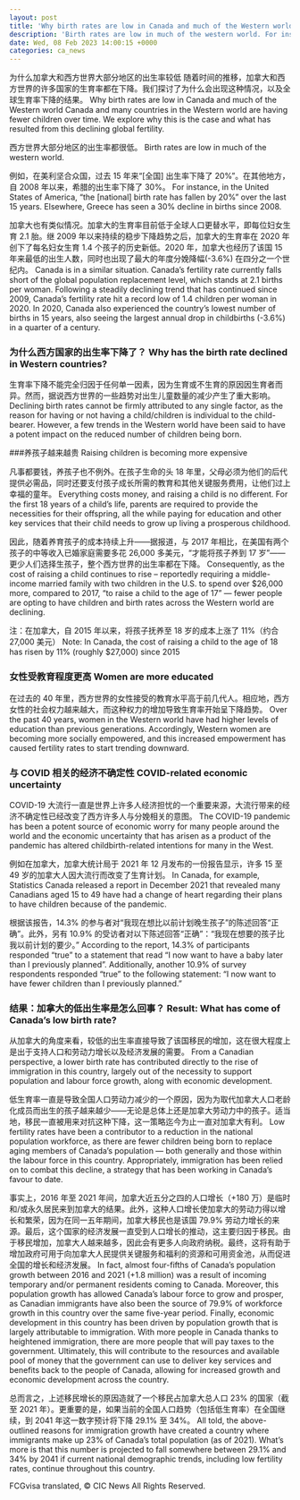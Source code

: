 ```yaml
---
layout: post
title: 'Why birth rates are low in Canada and much of the Western world'
description: 'Birth rates are low in much of the western world. For instance, in the United States of America, “the [national] birth rate has fallen by 20%” over the last 15 years. Elsewhere, Greece has seen a 30% decline in births since 2008. Canada is in a similar situation. Canada’s fertility rate currently falls short of […]'
date: Wed, 08 Feb 2023 14:00:15 +0000
categories: ca_news
---
```


为什么加拿大和西方世界大部分地区的出生率较低 随着时间的推移，加拿大和西方世界的许多国家的生育率都在下降。我们探讨了为什么会出现这种情况，以及全球生育率下降的结果。	Why birth rates are low in Canada and much of the Western world Canada and many countries in the Western world are having fewer children over time. We explore why this is the case and what has resulted from this declining global fertility.
	
西方世界大部分地区的出生率都很低。	Birth rates are low in much of the western world.
	
例如，在美利坚合众国，过去 15 年来“\[全国\] 出生率下降了 20%”。在其他地方，自 2008 年以来，希腊的出生率下降了 30%。	For instance, in the United States of America, “the \[national\] birth rate has fallen by 20%” over the last 15 years. Elsewhere, Greece has seen a 30% decline in births since 2008.
	
加拿大也有类似情况。加拿大的生育率目前低于全球人口更替水平，即每位妇女生育 2.1 胎。继 2009 年以来持续的稳步下降趋势之后，加拿大的生育率在 2020 年创下了每名妇女生育 1.4 个孩子的历史新低。2020 年，加拿大也经历了该国 15 年来最低的出生人数，同时也出现了最大的年度分娩降幅(-3.6%) 在四分之一个世纪内。	Canada is in a similar situation. Canada’s fertility rate currently falls short of the global population replacement level, which stands at 2.1 births per woman. Following a steadily declining trend that has continued since 2009, Canada’s fertility rate hit a record low of 1.4 children per woman in 2020. In 2020, Canada also experienced the country’s lowest number of births in 15 years, also seeing the largest annual drop in childbirths (-3.6%) in a quarter of a century.
	
### 为什么西方国家的出生率下降了？	Why has the birth rate declined in Western countries?
	
生育率下降不能完全归因于任何单一因素，因为生育或不生育的原因因生育者而异。然而，据说西方世界的一些趋势对出生儿童数量的减少产生了重大影响。	Declining birth rates cannot be firmly attributed to any single factor, as the reason for having or not having a child/children is individual to the child-bearer. However, a few trends in the Western world have been said to have a potent impact on the reduced number of children being born.
	
###养孩子越来越贵	Raising children is becoming more expensive
	
凡事都要钱，养孩子也不例外。在孩子生命的头 18 年里，父母必须为他们的后代提供必需品，同时还要支付孩子成长所需的教育和其他关键服务费用，让他们过上幸福的童年。	Everything costs money, and raising a child is no different. For the first 18 years of a child’s life, parents are required to provide the necessities for their offspring, all the while paying for education and other key services that their child needs to grow up living a prosperous childhood.
	
因此，随着养育孩子的成本持续上升——据报道，与 2017 年相比，在美国有两个孩子的中等收入已婚家庭需要多花 26,000 多美元，“才能将孩子养到 17 岁”——更少人们选择生孩子，整个西方世界的出生率都在下降。	Consequently, as the cost of raising a child continues to rise – reportedly requiring a middle-income married family with two children in the U.S. to spend over $26,000 more, compared to 2017, “to raise a child to the age of 17” — fewer people are opting to have children and birth rates across the Western world are declining.
	
注：在加拿大，自 2015 年以来，将孩子抚养至 18 岁的成本上涨了 11%（约合 27,000 美元）	Note: In Canada, the cost of raising a child to the age of 18 has risen by 11% (roughly $27,000) since 2015
	
### 女性受教育程度更高	Women are more educated
	
在过去的 40 年里，西方世界的女性接受的教育水平高于前几代人。相应地，西方女性的社会权力越来越大，而这种权力的增加导致生育率开始呈下降趋势。	Over the past 40 years, women in the Western world have had higher levels of education than previous generations. Accordingly, Western women are becoming more socially empowered, and this increased empowerment has caused fertility rates to start trending downward.
	
### 与 COVID 相关的经济不确定性	COVID-related economic uncertainty
	
COVID-19 大流行一直是世界上许多人经济担忧的一个重要来源，大流行带来的经济不确定性已经改变了西方许多人与分娩相关的意图。	The COVID-19 pandemic has been a potent source of economic worry for many people around the world and the economic uncertainty that has arisen as a product of the pandemic has altered childbirth-related intentions for many in the West.
	
例如在加拿大，加拿大统计局于 2021 年 12 月发布的一份报告显示，许多 15 至 49 岁的加拿大人因大流行而改变了生育计划。	In Canada, for example, Statistics Canada released a report in December 2021 that revealed many Canadians aged 15 to 49 have had a change of heart regarding their plans to have children because of the pandemic.
	
根据该报告，14.3% 的参与者对“我现在想比以前计划晚生孩子”的陈述回答“正确”。此外，另有 10.9% 的受访者对以下陈述回答“正确”：“我现在想要的孩子比我以前计划的要少。”	According to the report, 14.3% of participants responded “true” to a statement that read “I now want to have a baby later than I previously planned”. Additionally, another 10.9% of survey respondents responded “true” to the following statement: “I now want to have fewer children than I previously planned.”
	
### 结果：加拿大的低出生率是怎么回事？	Result: What has come of Canada’s low birth rate?
	
从加拿大的角度来看，较低的出生率直接导致了该国移民的增加，这在很大程度上是出于支持人口和劳动力增长以及经济发展的需要。	From a Canadian perspective, a lower birth rate has contributed directly to the rise of immigration in this country, largely out of the necessity to support population and labour force growth, along with economic development.
	
低生育率一直是导致全国人口劳动力减少的一个原因，因为为取代加拿大人口老龄化成员而出生的孩子越来越少——无论是总体上还是加拿大劳动力中的孩子。适当地，移民一直被用来对抗这种下降，这一策略迄今为止一直对加拿大有利。	Low fertility rates have been a contributor to a reduction in the national population workforce, as there are fewer children being born to replace aging members of Canada’s population — both generally and those within the labour force in this country. Appropriately, immigration has been relied on to combat this decline, a strategy that has been working in Canada’s favour to date.
	
事实上，2016 年至 2021 年间，加拿大近五分之四的人口增长（+180 万）是临时和/或永久居民来到加拿大的结果。此外，这种人口增长使加拿大的劳动力得以增长和繁荣，因为在同一五年期间，加拿大移民也是该国 79.9% 劳动力增长的来源。最后，这个国家的经济发展一直受到人口增长的推动，这主要归因于移民。由于移民增加，加拿大人越来越多，因此会有更多人向政府纳税。最终，这将有助于增加政府可用于向加拿大人民提供关键服务和福利的资源和可用资金池，从而促进全国的增长和经济发展。	In fact, almost four-fifths of Canada’s population growth between 2016 and 2021 (+1.8 million) was a result of incoming temporary and/or permanent residents coming to Canada. Moreover, this population growth has allowed Canada’s labour force to grow and prosper, as Canadian immigrants have also been the source of 79.9% of workforce growth in this country over the same five-year period. Finally, economic development in this country has been driven by population growth that is largely attributable to immigration. With more people in Canada thanks to heightened immigration, there are more people that will pay taxes to the government. Ultimately, this will contribute to the resources and available pool of money that the government can use to deliver key services and benefits back to the people of Canada, allowing for increased growth and economic development across the country.
	
总而言之，上述移民增长的原因造就了一个移民占加拿大总人口 23% 的国家（截至 2021 年）。更重要的是，如果当前的全国人口趋势（包括低生育率）在全国继续，到 2041 年这一数字预计将下降 29.1% 至 34%。	All told, the above-outlined reasons for immigration growth have created a country where immigrants make up 23% of Canada’s total population (as of 2021). What’s more is that this number is projected to fall somewhere between 29.1% and 34% by 2041 if current national demographic trends, including low fertility rates, continue throughout this country.
	

FCGvisa translated, © CIC News All Rights Reserved.
